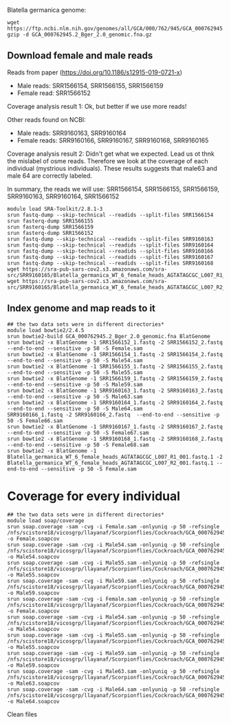 Blatella germanica genome:
```
wget https://ftp.ncbi.nlm.nih.gov/genomes/all/GCA/000/762/945/GCA_000762945.2_Bger_2.0/GCA_000762945.2_Bger_2.0_genomic.fna.gz
gzip -d GCA_000762945.2_Bger_2.0_genomic.fna.gz  
```
## Download female and male reads
Reads from paper (https://doi.org/10.1186/s12915-019-0721-x)

- Male reads: SRR1566154, SRR1566155, SRR1566159
- Female read: SRR1566152

Coverage analysis result 1: Ok, but better if we use more reads!

Other reads found on NCBI:
- Male reads: SRR9160163, SRR9160164
- Female reads: SRR9160166, SRR9160167, SRR9160168, SRR9160165

Coverage analysis result 2: Didn't get what we expected. Lead us ot thnk the mislabel of osme reads. Therefore we look at the coverage of each individual (mystrious individuals). These results suggests that male63 and male 64 are correctly labeled.

In summary, the reads we will use: SRR1566154, SRR1566155, SRR1566159, SRR9160163, SRR9160164, SRR1566152

```
module load SRA-Toolkit/2.8.1-3
srun fastq-dump --skip-technical --readids --split-files SRR1566154
srun fasterq-dump SRR1566155
srun fasterq-dump SRR1566159
srun fasterq-dump SRR1566152
srun fastq-dump --skip-technical --readids --split-files SRR9160163
srun fastq-dump --skip-technical --readids --split-files SRR9160164
srun fastq-dump --skip-technical --readids --split-files SRR9160166
srun fastq-dump --skip-technical --readids --split-files SRR9160167
srun fastq-dump --skip-technical --readids --split-files SRR9160168
wget https://sra-pub-sars-cov2.s3.amazonaws.com/sra-src/SRR9160165/Blatella_germanica_WT_6_female_heads_AGTATAGCGC_L007_R1_001.fastq.1
wget https://sra-pub-sars-cov2.s3.amazonaws.com/sra-src/SRR9160165/Blatella_germanica_WT_6_female_heads_AGTATAGCGC_L007_R2_001.fastq.1

```
## Index genome and map reads to it
```
## the two data sets were in different directories*
module load bowtie2/2.4.5
srun bowtie2-build GCA_000762945.2_Bger_2.0_genomic.fna BlatGenome
srun bowtie2 -x BlatGenome -1 SRR1566152_1.fastq -2 SRR1566152_2.fastq --end-to-end --sensitive -p 50 -S Female.sam
srun bowtie2 -x BlatGenome -1 SRR1566154_1.fastq -2 SRR1566154_2.fastq --end-to-end --sensitive -p 50 -S Male54.sam
srun bowtie2 -x BlatGenome -1 SRR1566155_1.fastq -2 SRR1566155_2.fastq --end-to-end --sensitive -p 50 -S Male55.sam
srun bowtie2 -x BlatGenome -1 SRR1566159_1.fastq -2 SRR1566159_2.fastq --end-to-end --sensitive -p 50 -S Male59.sam
srun bowtie2 -x BlatGenome -1 SRR9160163_1.fastq -2 SRR9160163_2.fastq  --end-to-end --sensitive -p 50 -S Male63.sam
srun bowtie2 -x BlatGenome -1 SRR9160164_1.fastq -2 SRR9160164_2.fastq  --end-to-end --sensitive -p 50 -S Male64.sam
SRR9160166_1.fastq -2 SRR9160166_2.fastq  --end-to-end --sensitive -p 50 -S Female66.sam
srun bowtie2 -x BlatGenome -1 SRR9160167_1.fastq -2 SRR9160167_2.fastq  --end-to-end --sensitive -p 50 -S Female67.sam
srun bowtie2 -x BlatGenome -1 SRR9160168_1.fastq -2 SRR9160168_2.fastq  --end-to-end --sensitive -p 50 -S Female68.sam
srun bowtie2 -x BlatGenome -1 Blatella_germanica_WT_6_female_heads_AGTATAGCGC_L007_R1_001.fastq.1 -2 Blatella_germanica_WT_6_female_heads_AGTATAGCGC_L007_R2_001.fastq.1 --end-to-end --sensitive -p 50 -S Female.sam
```
# Coverage for every individual
```
## the two data sets were in different directories*
module load soap/coverage
srun soap.coverage -sam -cvg -i Female.sam -onlyuniq -p 50 -refsingle /nfs/scistore18/vicosgrp/llayanaf/Scorpionflies/Cockroach/GCA_000762945.2_Bger_2.0_genomic.fna -o Female.soapcov
srun soap.coverage -sam -cvg -i Male54.sam -onlyuniq -p 50 -refsingle /nfs/scistore18/vicosgrp/llayanaf/Scorpionflies/Cockroach/GCA_000762945.2_Bger_2.0_genomic.fna -o Male54.soapcov
srun soap.coverage -sam -cvg -i Male55.sam -onlyuniq -p 50 -refsingle /nfs/scistore18/vicosgrp/llayanaf/Scorpionflies/Cockroach/GCA_000762945.2_Bger_2.0_genomic.fna -o Male55.soapcov
srun soap.coverage -sam -cvg -i Male59.sam -onlyuniq -p 50 -refsingle /nfs/scistore18/vicosgrp/llayanaf/Scorpionflies/Cockroach/GCA_000762945.2_Bger_2.0_genomic.fna -o Male59.soapcov
srun soap.coverage -sam -cvg -i Female.sam -onlyuniq -p 50 -refsingle /nfs/scistore18/vicosgrp/llayanaf/Scorpionflies/Cockroach/GCA_000762945.2_Bger_2.0_genomic.fna -o Female.soapcov
srun soap.coverage -sam -cvg -i Male54.sam -onlyuniq -p 50 -refsingle /nfs/scistore18/vicosgrp/llayanaf/Scorpionflies/Cockroach/GCA_000762945.2_Bger_2.0_genomic.fna -o Male54.soapcov
srun soap.coverage -sam -cvg -i Male55.sam -onlyuniq -p 50 -refsingle /nfs/scistore18/vicosgrp/llayanaf/Scorpionflies/Cockroach/GCA_000762945.2_Bger_2.0_genomic.fna -o Male55.soapcov
srun soap.coverage -sam -cvg -i Male59.sam -onlyuniq -p 50 -refsingle /nfs/scistore18/vicosgrp/llayanaf/Scorpionflies/Cockroach/GCA_000762945.2_Bger_2.0_genomic.fna -o Male59.soapcov
srun soap.coverage -sam -cvg -i Male63.sam -onlyuniq -p 50 -refsingle /nfs/scistore18/vicosgrp/llayanaf/Scorpionflies/Cockroach/GCA_000762945.2_Bger_2.0_genomic.fna -o Male63.soapcov
srun soap.coverage -sam -cvg -i Male64.sam -onlyuniq -p 50 -refsingle /nfs/scistore18/vicosgrp/llayanaf/Scorpionflies/Cockroach/GCA_000762945.2_Bger_2.0_genomic.fna -o Male64.soapcov

```
Clean files

